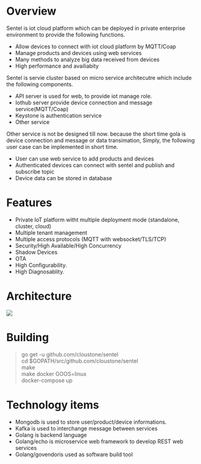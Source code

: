 Overview
=====================================================
Sentel is iot cloud platform which can be deployed in private enterprise environment to provide the following functions.

* Allow devices to connect with iot cloud platform by MQTT/Coap
* Manage products and devices using web services
* Many methods to analyze big data received from devices
* High performance and availiabity

Sentel is servie cluster based on micro service architecutre which include the following components.

* API server is used for web, to provide iot manage role.
* Iothub server provide device connection and message service(MQTT/Coap)
* Keystone is authentication service
* Other service
 
Other service is not be designed till now. because the short time gola is device connection and message or data transimation, Simply, the following user case can be implemented in short time.

* User can use web service to add products and devices
* Authenticated devices can connect with sentel and publish and subscribe topic
* Device data can be stored in database

Features
==========================
* Private IoT platform witht multiple deployment mode (standalone, cluster, cloud)
* Multiple tenant management
* Multiple access protocols (MQTT with websocket/TLS/TCP)
* Security/High Available/High Concurrency
* Shadow Devices
* OTA
* High Configurability.
* High Diagnosablity.

Architecture
==========================
![](docs/images/sentel_arch.png)

Building
==========================
> go get -u github.com/cloustone/sentel  
> cd $GOPATH/src/github.com/cloustone/sentel  
> make   
> make docker GOOS=linux  
> docker-compose up  

Technology items
==========================

* Mongodb is used to store user/product/device informations.
* Kafka is used to interchange message between services
* Golang is backend language
* Golang/echo is microservice web framework to develop REST web services
* Golang/govendoris used as software build tool


 
